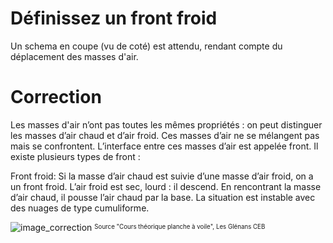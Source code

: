 ﻿# Définissez un front froid
  Un schema en coupe (vu de coté) est attendu, rendant compte du déplacement des masses d'air.

# Correction

Les masses d'air n’ont pas toutes les mêmes propriétés : on peut distinguer les masses d’air chaud et d’air froid. Ces masses d’air ne se mélangent pas mais se confrontent. L’interface entre ces masses d’air est appelée front.
 Il existe plusieurs types de front :

Front froid: Si la masse d’air chaud est suivie d’une masse d’air froid, on a un front froid. L’air froid est sec, lourd : il descend. En rencontrant la masse d’air chaud, il pousse l’air chaud par la base.  La situation est instable avec des nuages de type cumuliforme. 


![image_correction](./images/front_froid_schema.png)
<sup><sub>Source "Cours théorique planche à voile", Les Glénans CEB </sub></sup>